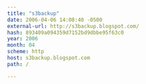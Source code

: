 ```yaml
---
title: "s3backup"
date: 2006-04-06 14:08:40 -0500
external-url: http://s3backup.blogspot.com/
hash: 893409a094359d7152bd9dbbe95f63c0
year: 2006
month: 04
scheme: http
host: s3backup.blogspot.com
path: /

---
```



